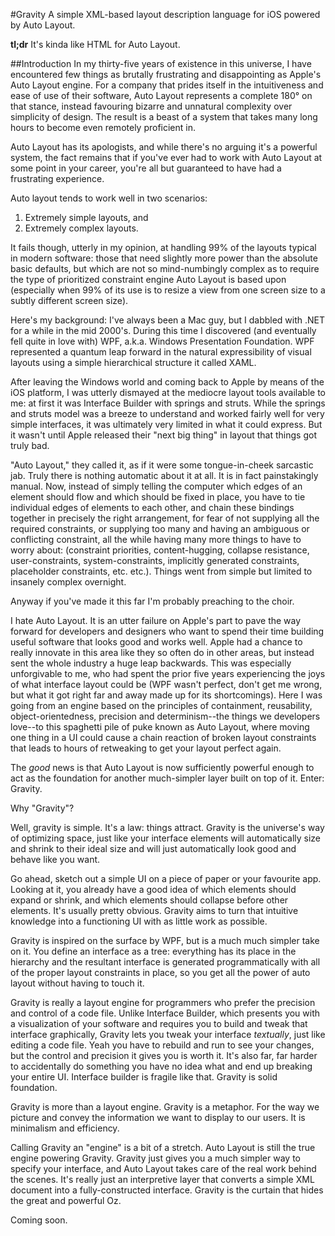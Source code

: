 #Gravity
A simple XML-based layout description language for iOS powered by Auto Layout.

**tl;dr** It's kinda like HTML for Auto Layout.

##Introduction
In my thirty-five years of existence in this universe, I have encountered few things as brutally frustrating and disappointing as Apple's Auto Layout engine. For a company that prides itself in the intuitiveness and ease of use of their software, Auto Layout represents a complete 180° on that stance, instead favouring bizarre and unnatural complexity over simplicity of design. The result is a beast of a system that takes many long hours to become even remotely proficient in.

Auto Layout has its apologists, and while there's no arguing it's a powerful system, the fact remains that if you've ever had to work with Auto Layout at some point in your career, you're all but guaranteed to have had a frustrating experience.

Auto layout tends to work well in two scenarios:

1. Extremely simple layouts, and
2. Extremely complex layouts.

It fails though, utterly in my opinion, at handling 99% of the layouts typical in modern software: those that need slightly more power than the absolute basic defaults, but which are not so mind-numbingly complex as to require the type of prioritized constraint engine Auto Layout is based upon (especially when 99% of its use is to resize a view from one screen size to a subtly different screen size).

Here's my background: I've always been a Mac guy, but I dabbled with .NET for a while in the mid 2000's. During this time I discovered (and eventually fell quite in love with) WPF, a.k.a. Windows Presentation Foundation. WPF represented a quantum leap forward in the natural expressibility of visual layouts using a simple hierarchical structure it called XAML.

After leaving the Windows world and coming back to Apple by means of the iOS platform, I was utterly dismayed at the mediocre layout tools available to me: at first it was Interface Builder with springs and struts. While the springs and struts model was a breeze to understand and worked fairly well for very simple interfaces, it was ultimately very limited in what it could express. But it wasn't until Apple released their "next big thing" in layout that things got truly bad.

"Auto Layout," they called it, as if it were some tongue-in-cheek sarcastic jab. Truly there is nothing automatic about it at all. It is in fact painstakingly manual. Now, instead of simply telling the computer which edges of an element should flow and which should be fixed in place, you have to tie individual edges of elements to each other, and chain these bindings together in precisely the right arrangement, for fear of not supplying all the required constraints, or supplying too many and having an ambiguous or conflicting constraint, all the while having many more things to have to worry about: (constraint priorities, content-hugging, collapse resistance, user-constraints, system-constraints, implicitly generated constraints, placeholder constraints, etc. etc.). Things went from simple but limited to insanely complex overnight.

Anyway if you've made it this far I'm probably preaching to the choir.

I hate Auto Layout. It is an utter failure on Apple's part to pave the way forward for developers and designers who want to spend their time building useful software that looks good and works well. Apple had a chance to really innovate in this area like they so often do in other areas, but instead sent the whole industry a huge leap backwards. This was especially unforgivable to me, who had spent the prior five years experiencing the joys of what interface layout could be (WPF wasn't perfect, don't get me wrong, but what it got right far and away made up for its shortcomings). Here I was going from an engine based on the principles of containment, reusability, object-orientedness, precision and determinism--the things we developers love--to this spaghetti pile of puke known as Auto Layout, where moving one thing in a UI could cause a chain reaction of broken layout constraints that leads to hours of retweaking to get your layout perfect again.

The *good* news is that Auto Layout is now sufficiently powerful enough to act as the foundation for another much-simpler layer built on top of it. Enter: Gravity.

Why "Gravity"?

Well, gravity is simple. It's a law: things attract. Gravity is the universe's way of optimizing space, just like your interface elements will automatically size and shrink to their ideal size and will just automatically look good and behave like you want.

Go ahead, sketch out a simple UI on a piece of paper or your favourite app. Looking at it, you already have a good idea of which elements should expand or shrink, and which elements should collapse before other elements. It's usually pretty obvious. Gravity aims to turn that intuitive knowledge into a functioning UI with as little work as possible.

Gravity is inspired on the surface by WPF, but is a much much simpler take on it. You define an interface as a tree: everything has its place in the hierarchy and the resultant interface is generated programmatically with all of the proper layout constraints in place, so you get all the power of auto layout without having to touch it.

Gravity is really a layout engine for programmers who prefer the precision and control of a code file. Unlike Interface Builder, which presents you with a visualization of your software and requires you to build and tweak that interface graphically, Gravity lets you tweak your interface *textually*, just like editing a code file. Yeah you have to rebuild and run to see your changes, but the control and precision it gives you is worth it. It's also far, far harder to accidentally do something you have no idea what and end up breaking your entire UI. Interface builder is fragile like that. Gravity is solid foundation.

Gravity is more than a layout engine. Gravity is a metaphor. For the way we picture and convey the information we want to display to our users. It is minimalism and efficiency.

Calling Gravity an "engine" is a bit of a stretch. Auto Layout is still the true engine powering Gravity. Gravity just gives you a much simpler way to specify your interface, and Auto Layout takes care of the real work behind the scenes. It's really just an interpretive layer that converts a simple XML document into a fully-constructed interface. Gravity is the curtain that hides the great and powerful Oz.

Coming soon.